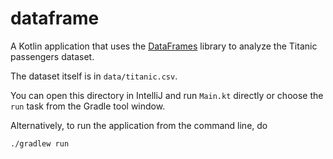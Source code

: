 # dataframe

A Kotlin application that uses the [DataFrames][kdf] library to analyze
the Titanic passengers dataset.

The dataset itself is in `data/titanic.csv`.

You can open this directory in IntelliJ and run `Main.kt` directly or
choose the `run` task from the Gradle tool window.

Alternatively, to run the application from the command line, do

    ./gradlew run

[kdf]: https://kotlin.github.io/dataframe/
